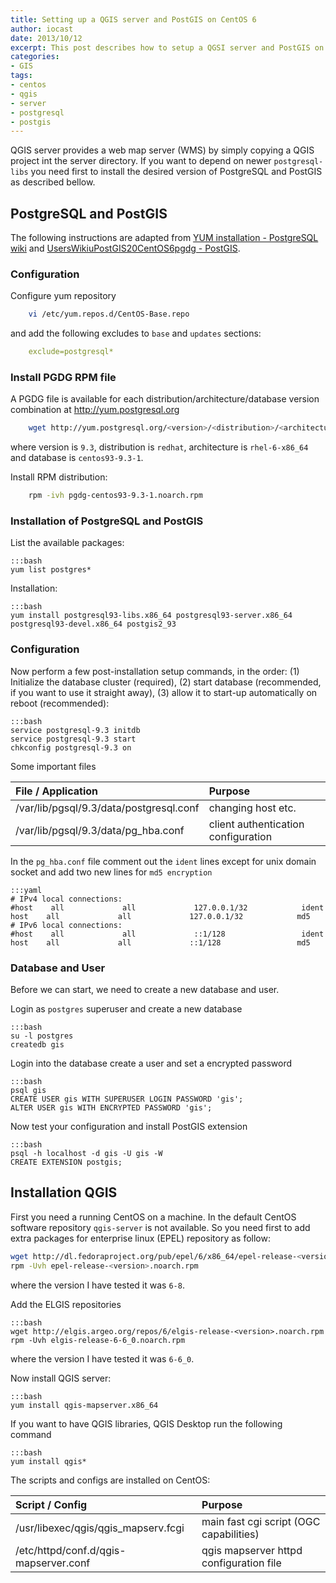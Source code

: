 ```yaml
---
title: Setting up a QGIS server and PostGIS on CentOS 6
author: iocast
date: 2013/10/12
excerpt: This post describes how to setup a QGSI server and PostGIS on CentOS 6.
categories:
- GIS
tags:
- centos
- qgis
- server
- postgresql
- postgis
---
```



QGIS server provides a web map server (WMS) by simply copying a QGIS project int the server directory. If you want to depend on newer `postgresql-libs` you need first to install the desired version of PostgreSQL and PostGIS as described bellow.


## PostgreSQL and PostGIS

The following instructions are adapted from  [YUM installation - PostgreSQL wiki](http://wiki.postgresql.org/wiki/YUM_Installation#Configure_your_YUM_repository) and [UsersWikiuPostGIS20CentOS6pgdg - PostGIS](http://trac.osgeo.org/postgis/wiki/UsersWikiPostGIS20CentOS6pgdg).

### Configuration

Configure yum repository

```bash
	vi /etc/yum.repos.d/CentOS-Base.repo
```

and add the following excludes to `base` and `updates` sections:

```yaml
	exclude=postgresql*
```

### Install PGDG RPM file

A PGDG file is available for each distribution/architecture/database version combination at http://yum.postgresql.org

```bash
	wget http://yum.postgresql.org/<version>/<distribution>/<architecture>/pgdg-<database>.noarch.rpm
```

where version is `9.3`, distribution is `redhat`, architecture is `rhel-6-x86_64` and database is `centos93-9.3-1`.

Install RPM distribution:

```bash
	rpm -ivh pgdg-centos93-9.3-1.noarch.rpm
```

### Installation of PostgreSQL and PostGIS

List the available packages:

	:::bash
	yum list postgres*


Installation:

	:::bash
	yum install postgresql93-libs.x86_64 postgresql93-server.x86_64 postgresql93-devel.x86_64 postgis2_93


### Configuration

Now perform a few post-installation setup commands, in the order: (1) Initialize the database cluster (required), (2) start database (recommended, if you want to use it straight away), (3) allow it to start-up automatically on reboot (recommended):

	:::bash
	service postgresql-9.3 initdb
	service postgresql-9.3 start
	chkconfig postgresql-9.3 on


Some important files

File / Application                       | Purpose
:----------------------------------------|:------------------------------------
/var/lib/pgsql/9.3/data/postgresql.conf  | changing host etc.
/var/lib/pgsql/9.3/data/pg_hba.conf      | client authentication configuration


In the `pg_hba.conf` file comment out the `ident` lines except for unix domain socket and add two new lines for `md5 encryption`

	:::yaml
	# IPv4 local connections:
	#host    all             all             127.0.0.1/32            ident
	host    all             all             127.0.0.1/32            md5
	# IPv6 local connections:
	#host    all             all             ::1/128                 ident
	host    all             all             ::1/128                 md5


###  Database and User

Before we can start, we need to create a new database and user.

Login as `postgres` superuser and create a new database

	:::bash
	su -l postgres
	createdb gis


Login into the database create a user and set a encrypted password

	:::bash
	psql gis
	CREATE USER gis WITH SUPERUSER LOGIN PASSWORD 'gis';
	ALTER USER gis WITH ENCRYPTED PASSWORD 'gis';


Now test your configuration and install PostGIS extension

	:::bash
	psql -h localhost -d gis -U gis -W
	CREATE EXTENSION postgis;



## Installation QGIS

First you need a running CentOS on a machine. In the default CentOS software repository `qgis-server` is not available. So you need first to add extra packages for enterprise linux (EPEL) repository as follow:

```bash
wget http://dl.fedoraproject.org/pub/epel/6/x86_64/epel-release-<version>.noarch.rpm
rpm -Uvh epel-release-<version>.noarch.rpm
```

where the version I have tested it was `6-8`.


Add the ELGIS repositories

	:::bash
	wget http://elgis.argeo.org/repos/6/elgis-release-<version>.noarch.rpm
	rpm -Uvh elgis-release-6-6_0.noarch.rpm

where the version I have tested it was `6-6_0`.


Now install QGIS server:

	:::bash
	yum install qgis-mapserver.x86_64


If you want to have QGIS libraries, QGIS Desktop run the following command

	:::bash
	yum install qgis*


The scripts and configs are installed on CentOS:

Script / Config                       | Purpose
:-------------------------------------|:----------------------------------------
/usr/libexec/qgis/qgis_mapserv.fcgi   | main fast cgi script (OGC capabilities)
/etc/httpd/conf.d/qgis-mapserver.conf | qgis mapserver httpd configuration file
